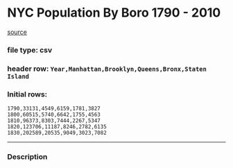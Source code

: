 # NYC Population By Boro 1790 - 2010
[source](https://www1.nyc.gov/assets/planning/download/pdf/planning-level/nyc-population/historical-population/nyc_total_pop_1900-2010.pdf)

### file type: **csv**
### header row: `Year,Manhattan,Brooklyn,Queens,Bronx,Staten Island`
### Initial rows:
```
1790,33131,4549,6159,1781,3827
1800,60515,5740,6642,1755,4563
1810,96373,8303,7444,2267,5347
1820,123706,11187,8246,2782,6135
1830,202589,20535,9049,3023,7082
```

---

### Description
